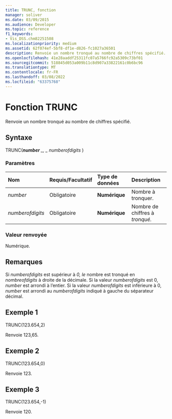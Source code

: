 ```yaml
---
title: TRUNC, fonction
manager: soliver
ms.date: 03/09/2015
ms.audience: Developer
ms.topic: reference
f1_keywords:
- Vis_DSS.chm82251508
ms.localizationpriority: medium
ms.assetid: 62f074ef-5bf8-df1e-d826-fc1027a36501
description: Renvoie un nombre tronqué au nombre de chiffres spécifié.
ms.openlocfilehash: 41e28aaddf25311fc07a5766fc92a5309c73bf01
ms.sourcegitcommit: 518845d053a009b11c8d907a33822161c0b6bc96
ms.translationtype: MT
ms.contentlocale: fr-FR
ms.lasthandoff: 03/08/2022
ms.locfileid: "63375768"
---
```

# <a name="trunc-function"></a>Fonction TRUNC

Renvoie un nombre tronqué au nombre de chiffres spécifié.
  
## <a name="syntax"></a>Syntaxe

TRUNC(***number** _, _ *_numberofdigits_** )
  
### <a name="parameters"></a>Paramètres

|**Nom**|**Requis/Facultatif**|**Type de données**|**Description**|
|:-----|:-----|:-----|:-----|
| *number* <br/> |Obligatoire  <br/> |**Numérique** <br/> |Nombre à tronquer. |
| *numberofdigits* <br/> |Obligatoire  <br/> |**Numérique** <br/> |Nombre de chiffres à *tronqué.* |

### <a name="return-value"></a>Valeur renvoyée

Numérique.
  
## <a name="remarks"></a>Remarques

Si  *numberofdigits* est supérieur à *0, le* nombre est tronqué en _nombreofdigits_ à droite de la décimale. Si la valeur _numberofdigits_ est 0, _number_ est arrondi à l’entier. Si la valeur _numberofdigits_ est inférieure à 0,  _number_ est arrondi au _numberofdigits_ indiqué à gauche du séparateur décimal.
  
## <a name="example-1"></a>Exemple 1

TRUNC(123.654,2)
  
Renvoie 123,65.
  
## <a name="example-2"></a>Exemple 2

TRUNC(123.654,0)
  
Renvoie 123.
  
## <a name="example-3"></a>Exemple 3

TRUNC(123.654,-1)
  
Renvoie 120.
  